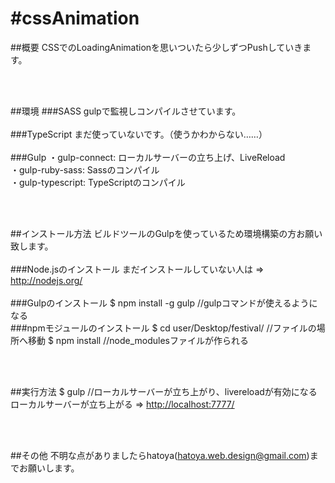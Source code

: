 #cssAnimation
============
##概要
CSSでのLoadingAnimationを思いついたら少しずつPushしていきます。

<br><br>

##環境
###SASS
gulpで監視しコンパイルさせています。<br>
<br>
###TypeScript
まだ使っていないです。（使うかわからない……）<br>
<br>
###Gulp
・gulp-connect: ローカルサーバーの立ち上げ、LiveReload<br>
・gulp-ruby-sass: Sassのコンパイル<br>
・gulp-typescript: TypeScriptのコンパイル<br>

<br><br>

##インストール方法
ビルドツールのGulpを使っているため環境構築の方お願い致します。<br>
<br>
###Node.jsのインストール
まだインストールしていない人は => <http://nodejs.org/><br>
<br>
###Gulpのインストール
    $ npm install -g gulp    //gulpコマンドが使えるようになる
<br>
###npmモジュールのインストール
    $ cd user/Desktop/festival/    //ファイルの場所へ移動
    $ npm install    //node_modulesファイルが作られる

<br><br>

##実行方法
    $ gulp    //ローカルサーバーが立ち上がり、livereloadが有効になる
ローカルサーバーが立ち上がる => <http://localhost:7777/>

<br><br>

##その他
不明な点がありましたらhatoya(hatoya.web.design@gmail.com)までお願いします。
<br><br>
